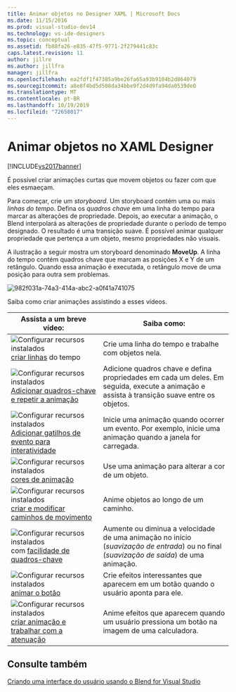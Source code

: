 ```yaml
---
title: Animar objetos no Designer XAML | Microsoft Docs
ms.date: 11/15/2016
ms.prod: visual-studio-dev14
ms.technology: vs-ide-designers
ms.topic: conceptual
ms.assetid: fb88fa26-e835-47f5-9771-2f279441c83c
caps.latest.revision: 11
author: jillre
ms.author: jillfra
manager: jillfra
ms.openlocfilehash: ea2fdf1f47385a9be26fa65a93b9104b2d864079
ms.sourcegitcommit: a8e8f4bd5d508da34bbe9f2d4d9fa94da0539de0
ms.translationtype: MT
ms.contentlocale: pt-BR
ms.lasthandoff: 10/19/2019
ms.locfileid: "72658017"
---
```

# <a name="animate-objects-in-xaml-designer"></a>Animar objetos no XAML Designer
[!INCLUDE[vs2017banner](../includes/vs2017banner.md)]

É possível criar animações curtas que movem objetos ou fazer com que eles esmaeçam.

 Para começar, crie um *storyboard*. Um storyboard contém uma ou mais *linhas do tempo*. Defina os *quadros chave* em uma linha do tempo para marcar as alterações de propriedade. Depois, ao executar a animação, o Blend interpolará as alterações de propriedade durante o período de tempo designado. O resultado é uma transição suave. É possível animar qualquer propriedade que pertença a um objeto, mesmo propriedades não visuais.

 A ilustração a seguir mostra um storyboard denominado **MoveUp**. A linha do tempo contém quadros chave que marcam as posições X e Y de um retângulo. Quando essa animação é executada, o retângulo move de uma posição para outra sem problemas.

 ![](../designers/media/982f031a-74a3-414a-abc2-a0f41a741075.png "982f031a-74a3-414a-abc2-a0f41a741075")

 Saiba como criar animações assistindo a esses vídeos.

|Assista a um breve vídeo:|Saiba como:|
|--------------------------|-------------------|
|![Configurar recursos instalados](../designers/media/bldadminconsoleinitialconfigicon.PNG "BldAdminConsoleInitialConfigIcon") [criar linhas](http://www.popscreen.com/v/6A4eF/Microsoft-Expression-Blend-Creating-Timelines) do tempo|Crie uma linha do tempo e trabalhe com objetos nela.|
|![Configurar recursos instalados](../designers/media/bldadminconsoleinitialconfigicon.PNG "BldAdminConsoleInitialConfigIcon") [Adicionar quadros-chave e repetir a animação](http://www.popscreen.com/v/6A4fi/Microsoft-Expression-Blend-Adding-Keyframes-and-Repeating-an-Animation)|Adicione quadros chave e defina propriedades em cada um deles. Em seguida, execute a animação e assista à transição suave entre os objetos.|
|![Configurar recursos instalados](../designers/media/bldadminconsoleinitialconfigicon.PNG "BldAdminConsoleInitialConfigIcon") [Adicionar gatilhos de evento para interatividade](http://www.popscreen.com/v/6A4e4/Microsoft-Expression-Blend-Adding-Event-Triggers-for-Interactivity)|Inicie uma animação quando ocorrer um evento. Por exemplo, inicie uma animação quando a janela for carregada.|
|![Configurar recursos instalados](../designers/media/bldadminconsoleinitialconfigicon.PNG "BldAdminConsoleInitialConfigIcon") [cores de animação](http://www.popscreen.com/v/6A4gv/Microsoft-Expression-Blend-Animating-Colors)|Use uma animação para alterar a cor de um objeto.|
|![Configurar recursos instalados](../designers/media/bldadminconsoleinitialconfigicon.PNG "BldAdminConsoleInitialConfigIcon") [criar e modificar caminhos de movimento](http://www.popscreen.com/v/6A4fX/Microsoft-Expression-Blend-Creating-and-Modifying-Motion-Paths)|Anime objetos ao longo de um caminho.|
|![Configurar recursos instalados](../designers/media/bldadminconsoleinitialconfigicon.PNG "BldAdminConsoleInitialConfigIcon") com [facilidade de quadros-chave](http://www.popscreen.com/v/6A4dM/Microsoft-Expression-Blend-Easing-Keyframes)|Aumente ou diminua a velocidade de uma animação no início (*suavização de entrada*) ou no final (*suavização de saída*) de uma animação.|
|![Configurar recursos instalados](../designers/media/bldadminconsoleinitialconfigicon.PNG "BldAdminConsoleInitialConfigIcon") [animar o botão](http://www.popscreen.com/v/6A4fK/Microsoft-Expression-Blend-Animating-a-Button)|Crie efeitos interessantes que aparecem em um botão quando o usuário aponta para ele.|
|![Configurar recursos instalados](../designers/media/bldadminconsoleinitialconfigicon.PNG "BldAdminConsoleInitialConfigIcon") [criar animação e trabalhar com a atenuação](https://www.youtube.com/watch?v=mAJXYrwxGYo)|Anime efeitos que aparecem quando um usuário pressiona um botão na imagem de uma calculadora.|

## <a name="see-also"></a>Consulte também
 [Criando uma interface do usuário usando o Blend for Visual Studio](../designers/creating-a-ui-by-using-blend-for-visual-studio.md)
